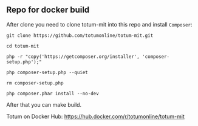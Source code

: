 ## Repo for docker build

After clone you need to clone totum-mit into this repo and install `Composer`:

```
git clone https://github.com/totumonline/totum-mit.git

cd totum-mit

php -r "copy('https://getcomposer.org/installer', 'composer-setup.php');"

php composer-setup.php --quiet

rm composer-setup.php

php composer.phar install --no-dev
```


After that you can make build.

Totum on Docker Hub: https://hub.docker.com/r/totumonline/totum-mit